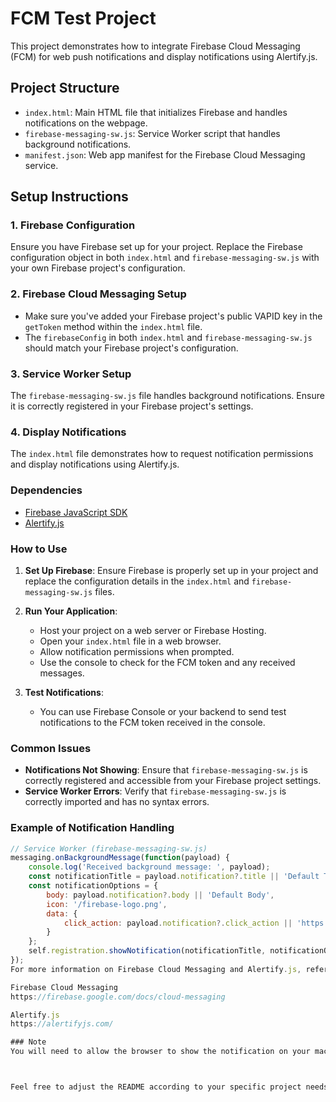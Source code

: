 # FCM Test Project

This project demonstrates how to integrate Firebase Cloud Messaging (FCM) for web push notifications and display notifications using Alertify.js.

## Project Structure

- `index.html`: Main HTML file that initializes Firebase and handles notifications on the webpage.
- `firebase-messaging-sw.js`: Service Worker script that handles background notifications.
- `manifest.json`: Web app manifest for the Firebase Cloud Messaging service.

## Setup Instructions

### 1. Firebase Configuration

Ensure you have Firebase set up for your project. Replace the Firebase configuration object in both `index.html` and `firebase-messaging-sw.js` with your own Firebase project's configuration.

### 2. Firebase Cloud Messaging Setup

- Make sure you've added your Firebase project's public VAPID key in the `getToken` method within the `index.html` file.
- The `firebaseConfig` in both `index.html` and `firebase-messaging-sw.js` should match your Firebase project's configuration.

### 3. Service Worker Setup

The `firebase-messaging-sw.js` file handles background notifications. Ensure it is correctly registered in your Firebase project's settings.

### 4. Display Notifications

The `index.html` file demonstrates how to request notification permissions and display notifications using Alertify.js.

### Dependencies

- [Firebase JavaScript SDK](https://firebase.google.com/docs/web/setup)
- [Alertify.js](https://alertifyjs.com/)

### How to Use

1. **Set Up Firebase**: Ensure Firebase is properly set up in your project and replace the configuration details in the `index.html` and `firebase-messaging-sw.js` files.

2. **Run Your Application**:
   - Host your project on a web server or Firebase Hosting.
   - Open your `index.html` file in a web browser.
   - Allow notification permissions when prompted.
   - Use the console to check for the FCM token and any received messages.

3. **Test Notifications**:
   - You can use Firebase Console or your backend to send test notifications to the FCM token received in the console.

### Common Issues

- **Notifications Not Showing**: Ensure that `firebase-messaging-sw.js` is correctly registered and accessible from your Firebase project settings.
- **Service Worker Errors**: Verify that `firebase-messaging-sw.js` is correctly imported and has no syntax errors.

### Example of Notification Handling

```javascript
// Service Worker (firebase-messaging-sw.js)
messaging.onBackgroundMessage(function(payload) {
    console.log('Received background message: ', payload);
    const notificationTitle = payload.notification?.title || 'Default Title';
    const notificationOptions = {
        body: payload.notification?.body || 'Default Body',
        icon: '/firebase-logo.png',
        data: {
            click_action: payload.notification?.click_action || 'https://fcm-ui-d2d96.web.app/'
        }
    };
    self.registration.showNotification(notificationTitle, notificationOptions);
});
For more information on Firebase Cloud Messaging and Alertify.js, refer to their official documentation:

Firebase Cloud Messaging
https://firebase.google.com/docs/cloud-messaging

Alertify.js
https://alertifyjs.com/

### Note
You will need to allow the browser to show the notification on your machine in the setting.



Feel free to adjust the README according to your specific project needs and any additional information you may have.
